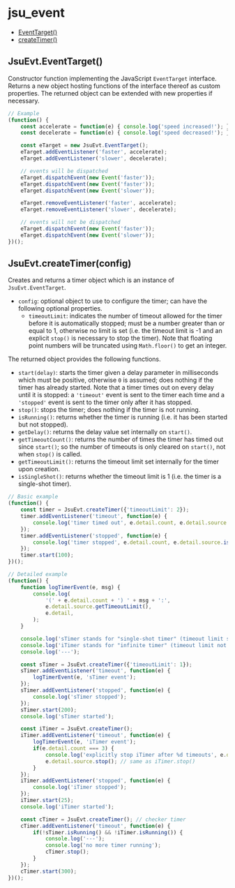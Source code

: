 # jsu_event

- [EventTarget()](#jsuevteventtarget)
- [createTimer()](#jsuevtcreatetimerconfig)

## JsuEvt.EventTarget()

Constructor function implementing the JavaScript `EventTarget` interface.
Returns a new object hosting functions of the interface thereof as custom
properties. The returned object can be extended with new properties if
necessary.

```javascript
// Example
(function() {
    const accelerate = function(e) { console.log('speed increased!'); };
    const decelerate = function(e) { console.log('speed decreased!'); };

    const eTarget = new JsuEvt.EventTarget();
    eTarget.addEventListener('faster', accelerate);
    eTarget.addEventListener('slower', decelerate);

    // events will be dispatched
    eTarget.dispatchEvent(new Event('faster'));
    eTarget.dispatchEvent(new Event('faster'));
    eTarget.dispatchEvent(new Event('slower'));

    eTarget.removeEventListener('faster', accelerate);
    eTarget.removeEventListener('slower', decelerate);

    // events will not be dispatched
    eTarget.dispatchEvent(new Event('faster'));
    eTarget.dispatchEvent(new Event('slower'));
})();
```

## JsuEvt.createTimer(config)

Creates and returns a timer object which is an instance of `JsuEvt.EventTarget`.
- `config`: optional object to use to configure the timer; can have the
following optional properties.
    - `timeoutLimit`: indicates the number of timeout allowed for the timer
    before it is automatically stopped; must be a number greater than or equal
    to 1, otherwise no limit is set (i.e. the timeout limit is -1 and an
    explicit `stop()` is necessary to stop the timer). Note that floating point
    numbers will be truncated using `Math.floor()` to get an integer.

The returned object provides the following functions.
- `start(delay)`: starts the timer given a delay parameter in milliseconds which
must be positive, otherwise `0` is assumed; does nothing if the timer has
already started. Note that a timer times out on every delay until it is stopped:
a `'timeout'` event is sent to the timer each time and a `'stopped'` event is
sent to the timer only after it has stopped.
- `stop()`: stops the timer; does nothing if the timer is not running.
- `isRunning()`: returns whether the timer is running (i.e. it has been started
but not stopped).
- `getDelay()`: returns the delay value set internally on `start()`.
- `getTimeoutCount()`: returns the number of times the timer has timed out since
`start()`; so the number of timeouts is only cleared on `start()`, not when
`stop()` is called.
- `getTimeoutLimit()`: returns the timeout limit set internally for the timer
upon creation.
- `isSingleShot()`: returns whether the timeout limit is 1 (i.e. the timer is a
single-shot timer).

```javascript
// Basic example
(function() {
    const timer = JsuEvt.createTimer({'timeoutLimit': 2});
    timer.addEventListener('timeout', function(e) {
        console.log('timer timed out', e.detail.count, e.detail.source.isRunning());
    });
    timer.addEventListener('stopped', function(e) {
        console.log('timer stopped', e.detail.count, e.detail.source.isRunning());
    });
    timer.start(100);
})();
```

```javascript
// Detailed example
(function() {
    function logTimerEvent(e, msg) {
        console.log(
            '(' + e.detail.count + ') ' + msg + ':',
            e.detail.source.getTimeoutLimit(),
            e.detail,
        );
    }

    console.log('sTimer stands for "single-shot timer" (timeout limit set to 1)');
    console.log('iTimer stands for "infinite timer" (timeout limit not set)');
    console.log('---');

    const sTimer = JsuEvt.createTimer({'timeoutLimit': 1});
    sTimer.addEventListener('timeout', function(e) {
        logTimerEvent(e, 'sTimer event');
    });
    sTimer.addEventListener('stopped', function(e) {
        console.log('sTimer stopped');
    });
    sTimer.start(200);
    console.log('sTimer started');

    const iTimer = JsuEvt.createTimer();
    iTimer.addEventListener('timeout', function(e) {
        logTimerEvent(e, 'iTimer event');
        if(e.detail.count === 3) {
            console.log('explicitly stop iTimer after %d timeouts', e.detail.count);
            e.detail.source.stop(); // same as iTimer.stop()
        }
    });
    iTimer.addEventListener('stopped', function(e) {
        console.log('iTimer stopped');
    });
    iTimer.start(25);
    console.log('iTimer started');

    const cTimer = JsuEvt.createTimer(); // checker timer
    cTimer.addEventListener('timeout', function(e) {
        if(!sTimer.isRunning() && !iTimer.isRunning()) {
            console.log('---');
            console.log('no more timer running');
            cTimer.stop();
        }
    });
    cTimer.start(300);
})();
```
